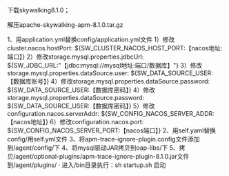 下载skywalking8.1.0；

解压apache-skywalking-apm-8.1.0.tar.gz

1、用application.yml替换config/application.yml文件
    1）修改cluster.nacos.hostPort: ${SW_CLUSTER_NACOS_HOST_PORT:【nacos地址:端口】}
    2）修改storage.mysql.properties.jdbcUrl: ${SW_JDBC_URL:"【jdbc:mysql://mysql地址:端口/数据库】"}
    3）修改storage.mysql.properties.dataSource.user: ${SW_DATA_SOURCE_USER:【数据库账号】}
    4）修改storage.mysql.properties.dataSource.password: ${SW_DATA_SOURCE_USER:【数据库密码】}
    4）修改storage.mysql.properties.dataSource.password: ${SW_DATA_SOURCE_USER:【数据库密码】}
    5）修改configuration.nacos.serverAddr: ${SW_CONFIG_NACOS_SERVER_ADDR:【nacos地址】}
    6）修改configuration.nacos.port: ${SW_CONFIG_NACOS_SERVER_PORT:【nacos端口】}
2、用self.yaml替换config/用self.yml文件
3、将apm-trace-ignore-plugin.config文件添加到/agent/config/下
4、将mysql驱动JAR拷贝到oap-libs/下
5、拷贝/agent/optional-plugins/apm-trace-ignore-plugin-8.1.0.jar文件到/agent/plugins/
·
进入/bin目录执行：sh startup.sh 启动